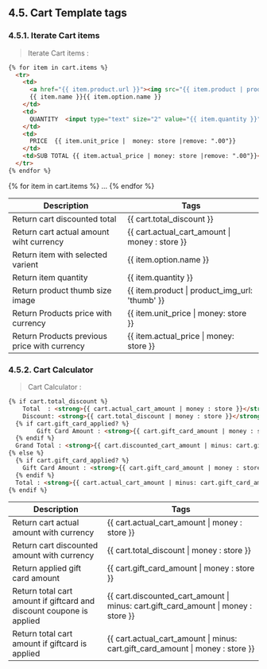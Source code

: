 ## 4.5. Cart Template tags

### 4.5.1. Iterate Cart items

> Iterate Cart items :

```html
{% for item in cart.items %}
  <tr>
    <td>
      <a href="{{ item.product.url }}"><img src="{{ item.product | product_img_url: 'thumb' }}" alt=""></a>
      {{ item.name }}{{ item.option.name }}
    </td>
    <td>
      QUANTITY  <input type="text" size="2" value="{{ item.quantity }}" />
    </td>
    <td>
      PRICE  {{ item.unit_price |  money: store |remove: ".00"}}
    </td>
    <td>SUB TOTAL {{ item.actual_price | money: store |remove: ".00"}}</td>
  </tr>
{% endfor %}
```

{% for item in cart.items %} ... {% endfor %}

<table>
	<thead>
		<tr>
			<th>Description</th>
			<th>Tags</th>
		</tr>
	</thead>
	<tbody>
		<tr>
			<td>Return cart discounted total</td>
			<td>{{ cart.total_discount }}</td>
		</tr>
		<tr>
			<td>Return cart actual amount wiht  currency</td>
			<td>{{ cart.actual_cart_amount | money : store }}</td>
		</tr>
		<tr>
			<td>Return item with selected varient</td>
			<td>{{ item.option.name }}</td>
		</tr>
		<tr>
			<td>Return item quantity</td>
			<td>{{ item.quantity }}</td>
		</tr>
		<tr>
			<td>Return product thumb size image</td>
			<td>{{ item.product | product_img_url: 'thumb' }}</td>
		</tr>
		<tr>
			<td>Return Products price with currency</td>
			<td>{{ item.unit_price |  money: store }}</td>
		</tr>
		<tr>
			<td>Return Products previous price with currency</td>
			<td>{{ item.actual_price | money: store }}</td>
		</tr>
	</tbody>
</table>

### 4.5.2. Cart Calculator

> Cart Calculator :

```html
{% if cart.total_discount %}
	Total  : <strong>{{ cart.actual_cart_amount | money : store }}</strong>
	Discount: <strong>{{ cart.total_discount | money : store }}</strong>
  {% if cart.gift_card_applied? %}
		Gift Card Amount : <strong>{{ cart.gift_card_amount | money : store }}</strong>
  {% endif %}
  Grand Total : <strong>{{ cart.discounted_cart_amount | minus: cart.gift_card_amount | money : store }}</strong>
{% else %}
  {% if cart.gift_card_applied? %}
  	Gift Card Amount : <strong>{{ cart.gift_card_amount | money : store }}</strong>
  {% endif %}
  Total : <strong>{{ cart.actual_cart_amount | minus: cart.gift_card_amount | money : store "}}</strong>
{% endif %}
```

<table>
	<thead>
		<tr>
			<th>Description</th>
			<th>Tags</th>
		</tr>
	</thead>
	<tbody>
		<tr>
			<td>Return cart actual amount with currency</td>
			<td>{{ cart.actual_cart_amount | money : store }}</td>
		</tr>
		<tr>
			<td>Return cart discounted amount with currency</td>
			<td>{{ cart.total_discount | money : store }}</td>
		</tr>
		<tr>
			<td>Return applied gift card amount</td>
			<td>{{ cart.gift_card_amount | money : store }}</td>
		</tr>
		<tr>
			<td>Return total cart amount if giftcard and discount coupone is applied</td>
			<td>{{ cart.discounted_cart_amount | minus: cart.gift_card_amount | money : store }}</td>
		</tr>
		<tr>
			<td>Return total cart amount if giftcard is applied</td>
			<td>{{ cart.actual_cart_amount | minus: cart.gift_card_amount | money : store }}</td>
		</tr>
	</tbody>
</table>